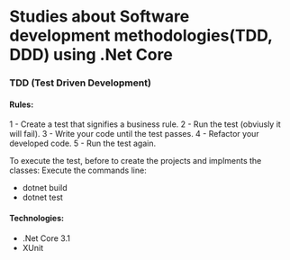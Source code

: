 # Studies about Software development methodologies(TDD, DDD) using .Net Core

### TDD (Test Driven Development)

#### Rules:
1 - Create a test that signifies a business rule.
2 - Run the test (obviusly it will fail).
3 - Write your code until the test passes.
4 - Refactor your developed code.
5 - Run the test again.

To execute the test, before to create the projects and implments the classes:
Execute the commands line:

- dotnet build
- dotnet test

#### Technologies:

- .Net Core 3.1
- XUnit
